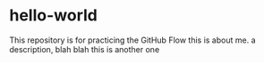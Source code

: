 # hello-world
This repository is for practicing the GitHub Flow
this is about me. a description, blah blah
this is another one
